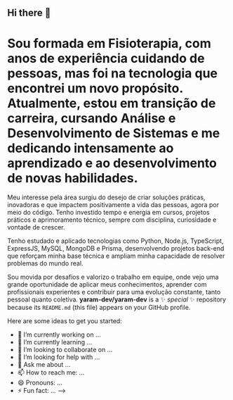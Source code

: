 ## Hi there 👋

# Sou formada em Fisioterapia, com anos de experiência cuidando de pessoas, mas foi na tecnologia que encontrei um novo propósito. Atualmente, estou em transição de carreira, cursando Análise e Desenvolvimento de Sistemas e me dedicando intensamente ao aprendizado e ao desenvolvimento de novas habilidades.

Meu interesse pela área surgiu do desejo de criar soluções práticas, inovadoras e que impactem positivamente a vida das pessoas, agora por meio do código. Tenho investido tempo e energia em cursos, projetos práticos e aprimoramento técnico, sempre com disciplina, curiosidade e vontade de crescer.

Tenho estudado e aplicado tecnologias como Python, Node.js, TypeScript, ExpressJS, MySQL, MongoDB e Prisma, desenvolvendo projetos back-end que reforçam minha base técnica e ampliam minha capacidade de resolver problemas do mundo real.

Sou movida por desafios e valorizo o trabalho em equipe, onde vejo uma grande oportunidade de aplicar meus conhecimentos, aprender com profissionais experientes e contribuir para uma evolução constante, tanto pessoal quanto coletiva.
**yaram-dev/yaram-dev** is a ✨ _special_ ✨ repository because its `README.md` (this file) appears on your GitHub profile.

Here are some ideas to get you started:

- 🔭 I’m currently working on ...
- 🌱 I’m currently learning ...
- 👯 I’m looking to collaborate on ...
- 🤔 I’m looking for help with ...
- 💬 Ask me about ...
- 📫 How to reach me: ...
- 😄 Pronouns: ...
- ⚡ Fun fact: ...
-->
